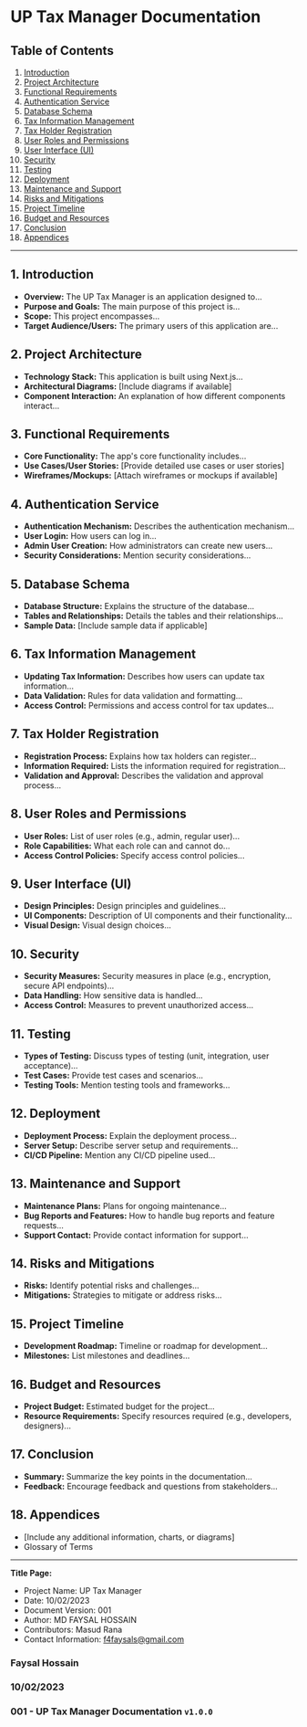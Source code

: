 # UP Tax Manager Documentation

## Table of Contents

1. [Introduction](#introduction)
2. [Project Architecture](#project-architecture)
3. [Functional Requirements](#functional-requirements)
4. [Authentication Service](#authentication-service)
5. [Database Schema](#database-schema)
6. [Tax Information Management](#tax-information-management)
7. [Tax Holder Registration](#tax-holder-registration)
8. [User Roles and Permissions](#user-roles-and-permissions)
9. [User Interface (UI)](#user-interface-ui)
10. [Security](#security)
11. [Testing](#testing)
12. [Deployment](#deployment)
13. [Maintenance and Support](#maintenance-and-support)
14. [Risks and Mitigations](#risks-and-mitigations)
15. [Project Timeline](#project-timeline)
16. [Budget and Resources](#budget-and-resources)
17. [Conclusion](#conclusion)
18. [Appendices](#appendices)

---

## 1. Introduction

- **Overview:** The UP Tax Manager is an application designed to...
- **Purpose and Goals:** The main purpose of this project is...
- **Scope:** This project encompasses...
- **Target Audience/Users:** The primary users of this application are...

## 2. Project Architecture

- **Technology Stack:** This application is built using Next.js...
- **Architectural Diagrams:** [Include diagrams if available]
- **Component Interaction:** An explanation of how different components interact...

## 3. Functional Requirements

- **Core Functionality:** The app's core functionality includes...
- **Use Cases/User Stories:** [Provide detailed use cases or user stories]
- **Wireframes/Mockups:** [Attach wireframes or mockups if available]

## 4. Authentication Service

- **Authentication Mechanism:** Describes the authentication mechanism...
- **User Login:** How users can log in...
- **Admin User Creation:** How administrators can create new users...
- **Security Considerations:** Mention security considerations...

## 5. Database Schema

- **Database Structure:** Explains the structure of the database...
- **Tables and Relationships:** Details the tables and their relationships...
- **Sample Data:** [Include sample data if applicable]

## 6. Tax Information Management

- **Updating Tax Information:** Describes how users can update tax information...
- **Data Validation:** Rules for data validation and formatting...
- **Access Control:** Permissions and access control for tax updates...

## 7. Tax Holder Registration

- **Registration Process:** Explains how tax holders can register...
- **Information Required:** Lists the information required for registration...
- **Validation and Approval:** Describes the validation and approval process...

## 8. User Roles and Permissions

- **User Roles:** List of user roles (e.g., admin, regular user)...
- **Role Capabilities:** What each role can and cannot do...
- **Access Control Policies:** Specify access control policies...

## 9. User Interface (UI)

- **Design Principles:** Design principles and guidelines...
- **UI Components:** Description of UI components and their functionality...
- **Visual Design:** Visual design choices...

## 10. Security

- **Security Measures:** Security measures in place (e.g., encryption, secure API endpoints)...
- **Data Handling:** How sensitive data is handled...
- **Access Control:** Measures to prevent unauthorized access...

## 11. Testing

- **Types of Testing:** Discuss types of testing (unit, integration, user acceptance)...
- **Test Cases:** Provide test cases and scenarios...
- **Testing Tools:** Mention testing tools and frameworks...

## 12. Deployment

- **Deployment Process:** Explain the deployment process...
- **Server Setup:** Describe server setup and requirements...
- **CI/CD Pipeline:** Mention any CI/CD pipeline used...

## 13. Maintenance and Support

- **Maintenance Plans:** Plans for ongoing maintenance...
- **Bug Reports and Features:** How to handle bug reports and feature requests...
- **Support Contact:** Provide contact information for support...

## 14. Risks and Mitigations

- **Risks:** Identify potential risks and challenges...
- **Mitigations:** Strategies to mitigate or address risks...

## 15. Project Timeline

- **Development Roadmap:** Timeline or roadmap for development...
- **Milestones:** List milestones and deadlines...

## 16. Budget and Resources

- **Project Budget:** Estimated budget for the project...
- **Resource Requirements:** Specify resources required (e.g., developers, designers)...

## 17. Conclusion

- **Summary:** Summarize the key points in the documentation...
- **Feedback:** Encourage feedback and questions from stakeholders...

## 18. Appendices

- [Include any additional information, charts, or diagrams]
- Glossary of Terms

---

**Title Page:**

- Project Name: UP Tax Manager
- Date: 10/02/2023
- Document Version: 001
- Author: MD FAYSAL HOSSAIN
- Contributors: Masud Rana
- Contact Information: f4faysals@gmail.com

### Faysal Hossain

### 10/02/2023

### 001 - UP Tax Manager Documentation `v1.0.0`
